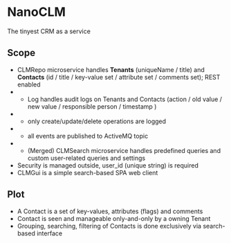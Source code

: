# NanoCLM
The tinyest CRM as a service

## Scope
- CLMRepo microservice handles **Tenants** (uniqueName / title) and **Contacts** (id / title / key-value set / attribute set / comments set); REST enabled
- - Log handles audit logs on Tenants and Contacts (action / old value / new value / responsible person / timestamp )
- - only create/update/delete operations are logged
- - all events are published to ActiveMQ topic
- - (Merged) CLMSearch microservice handles predefined queries and custom user-related queries and settings
- Security is managed outside, user_id (unique string) is required
- CLMGui is a simple search-based SPA web client

## Plot
- A Contact is a set of key-values, attributes (flags) and comments
- Contact is seen and manageable only-and-only by a owning Tenant
- Grouping, searching, filtering of Contacts is done exclusively via search-based interface


